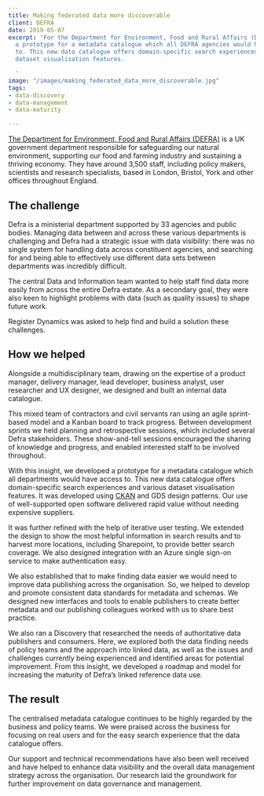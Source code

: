 ```yaml
---
title: Making federated data more discoverable
client: DEFRA
date: 2019-05-07
excerpt: 'For the Department for Environment, Food and Rural Affairs (DEFRA), we developed
  a prototype for a metadata catalogue which all DEFRA agencies would have access
  to. This new data catalogue offers domain-specific search experiences and various
  dataset visualisation features.

  '
image: "/images/making_federated_data_more_discoverable.jpg"
tags:
- data-discovery
- data-management
- data-maturity

---
```

[The Department for Environment, Food and Rural Affairs (DEFRA)](https://defra.gov.uk) is a UK government department responsible for safeguarding our natural environment, supporting our food and farming industry and sustaining a thriving economy. They have around 3,500 staff, including policy makers, scientists and research specialists, based in London, Bristol, York and other offices throughout England.

## The challenge

Defra is a ministerial department supported by 33 agencies and public bodies. Managing data between and across these various departments is challenging and Defra had a strategic issue with data visibility: there was no single system for handling data across constituent agencies, and searching for and being able to effectively use different data sets between departments was incredibly difficult.

The central Data and Information team wanted to help staff find data more easily from across the entire Defra estate. As a secondary goal, they were also keen to highlight problems with data (such as quality issues) to shape future work.

Register Dynamics was asked to help find and build a solution these challenges.

## How we helped

Alongside a multidisciplinary team, drawing on the expertise of a product manager, delivery manager, lead developer, business analyst, user researcher and UX designer, we designed and built an internal data catalogue.

This mixed team of contractors and civil servants ran using an agile sprint-based model and a Kanban board to track progress. Between development sprints we held planning and retrospective sessions, which included several Defra stakeholders. These show-and-tell sessions encouraged the sharing of knowledge and progress, and enabled interested staff to be involved throughout.

With this insight, we developed a prototype for a metadata catalogue which all departments would have access to. This new data catalogue offers domain-specific search experiences and various dataset visualisation features. It was developed using [CKAN](https://ckan.org/) and GDS design patterns. Our use of well-supported open software delivered rapid value without needing expensive suppliers.

It was further refined with the help of iterative user testing. We extended the design to show the most helpful information in search results and to harvest more locations, including Sharepoint, to provide better search coverage. We also designed integration with an Azure single sign-on service to make authentication easy.

We also established that to make finding data easier we would need to improve data publishing across the organisation. So, we helped to develop and promote consistent data standards for metadata and schemas. We designed new interfaces and tools to enable publishers to create better metadata and our publishing colleagues worked with us to share best practice.

We also ran a Discovery that researched the needs of authoritative data publishers and consumers. Here, we explored both the data finding needs of policy teams and the approach into linked data, as well as the issues and challenges currently being experienced and identified areas for potential improvement. From this insight, we developed a roadmap and model for increasing the maturity of Defra’s linked reference data use.

## The result

The centralised metadata catalogue continues to be highly regarded by the business and policy teams. We were praised across the business for focusing on real users and for the easy search experience that the data catalogue offers.

Our support and technical recommendations have also been well received and have helped to enhance data visibility and the overall data management strategy across the organisation. Our research laid the groundwork for further improvement on data governance and management.